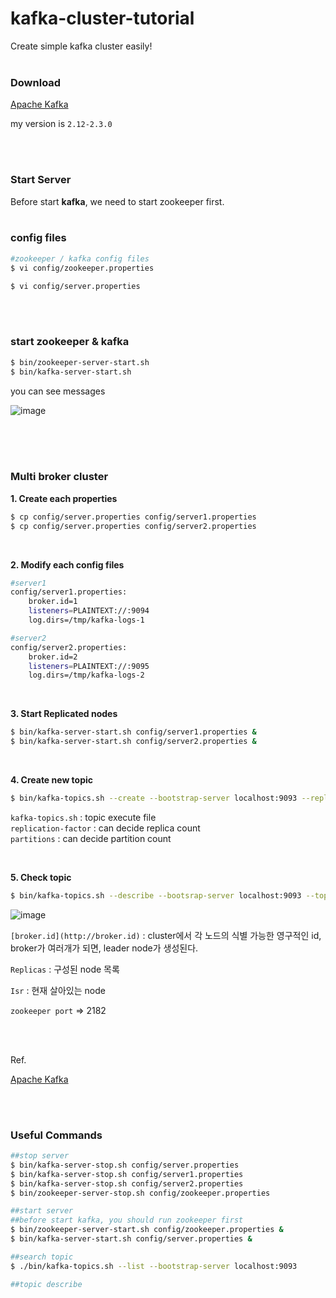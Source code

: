 # kafka-cluster-tutorial

Create simple kafka cluster easily!
</br>
</br>

### Download

[Apache Kafka](http://kafka.apache.org/downloads)

my version is  `2.12-2.3.0`

</br>
</br>

### Start Server

Before start **kafka**, we need to start zookeeper first.
</br>
</br>

### config files

```bash
#zookeeper / kafka config files
$ vi config/zookeeper.properties

$ vi config/server.properties
```

</br>
</br>

### start zookeeper & kafka

```bash
$ bin/zookeeper-server-start.sh
$ bin/kafka-server-start.sh
```

you can see messages

![image](https://user-images.githubusercontent.com/46887352/90518317-8f658200-e1a1-11ea-9935-8d7e8a870e4f.png)


</br>
</br>
</br>

### Multi broker cluster

**1. Create each properties**

```bash
$ cp config/server.properties config/server1.properties
$ cp config/server.properties config/server2.properties
```
</br>

**2. Modify each config files**

```bash
#server1
config/server1.properties:
	broker.id=1
	listeners=PLAINTEXT://:9094
	log.dirs=/tmp/kafka-logs-1

#server2
config/server2.properties:
	broker.id=2
	listeners=PLAINTEXT://:9095
	log.dirs=/tmp/kafka-logs-2
```
</br>

**3. Start Replicated nodes** 

```bash
$ bin/kafka-server-start.sh config/server1.properties &
$ bin/kafka-server-start.sh config/server2.properties &
```

</br>

**4. Create new topic** 

```bash
$ bin/kafka-topics.sh --create --bootstrap-server localhost:9093 --replication-factor 3 --partitions 1 --topic my-replicated-topic
```

`kafka-topics.sh` : topic execute file </br>
`replication-factor` : can decide replica count </br>
`partitions` : can decide partition count </br>


</br>


**5. Check topic** 

```bash
$ bin/kafka-topics.sh --describe --bootsrap-server localhost:9093 --topic my-replicated-topic
```

![image](https://user-images.githubusercontent.com/46887352/90518333-98565380-e1a1-11ea-8f01-4bde16f4c520.png)


`[broker.id](http://broker.id)` : cluster에서 각 노드의 식별 가능한 영구적인 id, broker가 여러개가 되면, leader node가 생성된다. 

`Replicas` :  구성된 node 목록

`Isr` : 현재 살아있는 node

`zookeeper port`  ⇒ 2182

</br>
</br>

Ref.

[Apache Kafka](https://kafka.apache.org/documentation/)

</br>
</br>

### Useful Commands

```bash
##stop server
$ bin/kafka-server-stop.sh config/server.properties
$ bin/kafka-server-stop.sh config/server1.properties
$ bin/kafka-server-stop.sh config/server2.properties
$ bin/zookeeper-server-stop.sh config/zookeeper.properties

##start server
##before start kafka, you should run zookeeper first
$ bin/zookeeper-server-start.sh config/zookeeper.properties &
$ bin/kafka-server-start.sh config/server.properties &

##search topic
$ ./bin/kafka-topics.sh --list --bootstrap-server localhost:9093

##topic describe

```
</br>
</br>

